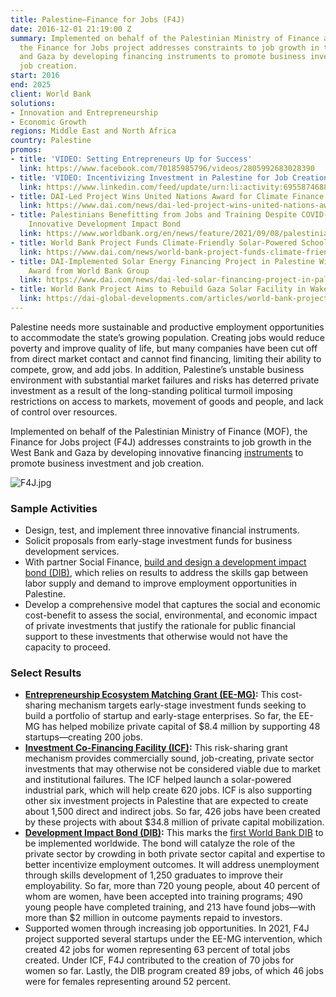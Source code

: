 ```yaml
---
title: Palestine—Finance for Jobs (F4J)
date: 2016-12-01 21:19:00 Z
summary: Implemented on behalf of the Palestinian Ministry of Finance and Planning,
  the Finance for Jobs project addresses constraints to job growth in the West Bank
  and Gaza by developing financing instruments to promote business investment and
  job creation.
start: 2016
end: 2025
client: World Bank
solutions:
- Innovation and Entrepreneurship
- Economic Growth
regions: Middle East and North Africa
country: Palestine
promos:
- title: 'VIDEO: Setting Entrepreneurs Up for Success'
  link: https://www.facebook.com/70185985796/videos/2805992683028390
- title: 'VIDEO: Incentivizing Investment in Palestine for Job Creation'
  link: https://www.linkedin.com/feed/update/urn:li:activity:6955874688178757632
- title: DAI-Led Project Wins United Nations Award for Climate Finance
  link: https://www.dai.com/news/dai-led-project-wins-united-nations-award-for-climate-finance
- title: Palestinians Benefitting from Jobs and Training Despite COVID-19 Thanks to
    Innovative Development Impact Bond
  link: https://www.worldbank.org/en/news/feature/2021/09/08/palestinians-benefitting-from-jobs-and-training-despite-covid-19
- title: World Bank Project Funds Climate-Friendly Solar-Powered Schools in Palestine
  link: https://www.dai.com/news/world-bank-project-funds-climate-friendly-solar-powered-schools-in-palestine
- title: DAI-Implemented Solar Energy Financing Project in Palestine Wins Excellence
    Award from World Bank Group
  link: https://www.dai.com/news/dai-led-solar-financing-project-in-palestine-wins-excellence-award-from-world-bank
- title: World Bank Project Aims to Rebuild Gaza Solar Facility in Wake of Conflict
  link: https://dai-global-developments.com/articles/world-bank-project-aims-to-rebuild-gaza-solar-facility-in-wake-of-conflict
---
```


Palestine needs more sustainable and productive employment opportunities to accommodate the state’s growing population. Creating jobs would reduce poverty and improve quality of life, but many companies have been cut off from direct market contact and cannot find financing, limiting their ability to compete, grow, and add jobs. In addition, Palestine’s unstable business environment with substantial market failures and risks has deterred private investment as a result of the long-standing political turmoil imposing restrictions on access to markets, movement of goods and people, and lack of control over resources.

Implemented on behalf of the Palestinian Ministry of Finance (MOF), the Finance for Jobs project (F4J) addresses constraints to job growth in the West Bank and Gaza by developing innovative financing [instruments](https://www.dai.com/news/dai-led-solar-financing-project-in-palestine-wins-excellence-award-from-world-bank) to promote business investment and job creation.

![F4J.jpg](/uploads/F4J.jpg)

### Sample Activities

* Design, test, and implement three innovative financial instruments.
* Solicit proposals from early-stage investment funds for business development services.
* With partner Social Finance, [build and design a development impact bond (DIB)](https://menafn.com/1099229278/EBRD-addressing-youth-unemployment-in-West-Bank-and-Gaza), which relies on results to address the skills gap between labor supply and demand to improve employment opportunities in Palestine.
* Develop a comprehensive model that captures the social and economic cost-benefit to assess the social, environmental, and economic impact of private investments that justify the rationale for public financial support to these investments that otherwise would not have the capacity to proceed.  

### Select Results

* **[Entrepreneurship Ecosystem Matching Grant (EE-MG)](https://www.facebook.com/70185985796/videos/2805992683028390):** This cost-sharing mechanism targets early-stage investment funds seeking to build a portfolio of startup and early-stage enterprises.  So far, the EE-MG has helped mobilize private capital of $8.4 million by supporting 48 startups—creating 200 jobs.
* **[Investment Co-Financing Facility (ICF)](https://www.linkedin.com/posts/dai_incentivizing-investment-in-palestine-for-activity-6955874688178757632-_MDP?utm_source=linkedin_share&utm_medium=member_desktop_web):** This risk-sharing grant mechanism provides commercially sound, job-creating, private sector investments that may otherwise not be considered viable due to market and institutional failures. The ICF helped launch a solar-powered industrial park, which will help create 620 jobs. ICF is also supporting other six investment projects in Palestine that are expected to create about 1,500 direct and indirect jobs. So far, 426 jobs have been created by these projects with about $34.8 million of private capital mobilization.
* **[Development Impact Bond (DIB)](https://www.ebrd.com/news/2019/ebrd-addressing-youth-unemployment-in-west-bank-and-gaza.html):** This marks the [first World Bank DIB](https://www.worldbank.org/en/news/feature/2019/11/11/rethinking-job-creation-for-palestinian-youth) to be implemented worldwide. The bond will catalyze the role of the private sector by crowding in both private sector capital and expertise to better incentivize employment outcomes. It will address unemployment through skills development of 1,250 graduates to improve their employability. So far, more than 720 young people, about 40 percent of whom are women, have been accepted into training programs; 490 young people have completed training, and 213 have found jobs—with more than $2 million in outcome payments repaid to investors.
* Supported women through increasing job opportunities. In 2021, F4J project supported several startups under the EE-MG intervention, which created 42 jobs for women representing 63 percent of total jobs created. Under ICF, F4J contributed to the creation of 70 jobs for women so far. Lastly, the DIB program created 89 jobs, of which 46 jobs were for females representing around 52 percent.
